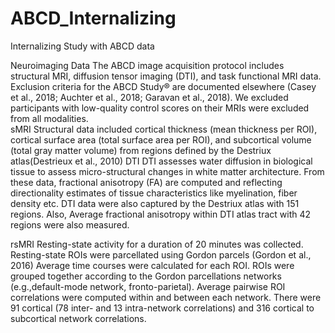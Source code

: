 # ABCD_Internalizing
Internalizing Study with ABCD data

Neuroimaging Data
The ABCD image acquisition protocol includes structural MRI, diffusion tensor imaging (DTI), and task  functional MRI data. Exclusion criteria for the ABCD Study® are documented elsewhere (Casey et al., 2018; Auchter et al., 2018; Garavan et al., 2018). We excluded participants with low-quality control scores on their MRIs were excluded from all modalities.  
sMRI
Structural data included cortical thickness (mean thickness per ROI), cortical surface area (total surface area per ROI), and subcortical volume (total gray matter volume) from regions defined by the Destriux atlas(Destrieux et al., 2010)
DTI
DTI assesses water diffusion in biological tissue to assess micro-structural changes in white matter architecture. From these data, fractional anisotropy (FA) are computed and reflecting directionality estimates of tissue characteristics like myelination, fiber density etc. DTI data were also captured by the Destriux atlas with 151 regions. Also, Average fractional anisotropy within DTI atlas tract with 42 regions were also measured.

rsMRI
Resting-state activity for a duration of 20 minutes was collected. Resting-state ROIs were parcellated using Gordon parcels (Gordon et al., 2016) Average time courses were calculated for each ROI. ROIs were grouped together according to the Gordon parcellations networks (e.g.,default-mode network, fronto-parietal). Average pairwise ROI correlations were computed within and between each network. There were 91 cortical (78 inter- and 13 intra-network correlations) and 316 cortical to subcortical network correlations.
